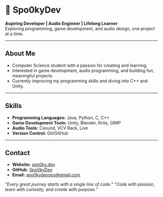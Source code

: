 # 👻 Spo0kyDev

**Aspiring Developer | Audio Engineer | Lifelong Learner**  
Exploring programming, game development, and audio design, one project at a time.

---

## About Me
- Computer Science student with a passion for creating and learning.  
- Interested in game development, audio programming, and building fun, meaningful projects.  
- Currently improving my programming skills and diving into C++ and Unity.  

---

## Skills
- **Programming Languages:** Java, Python, C, C++  
- **Game Development Tools:** Unity, Blender, Krita, GIMP  
- **Audio Tools:** Csound, VCV Rack, Live 
- **Version Control:** Git/GitHub  

---

## Contact
- **Website:** [spo0ky.dev](https://spo0ky.dev)  
- **GitHub:** [Spo0kyDev](https://github.com/Spo0kyDev)  
- **Email:** [spo0kydevops@gmail.com](mailto:spo0kydevops@gmail.com)  

*"Every great journey starts with a single line of code."*
*"Code with passion, learn with curiosity, and create with purpose."*
